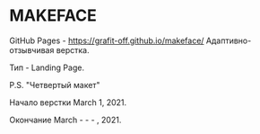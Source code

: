 # MAKEFACE
GitHub Pages - https://grafit-off.github.io/makeface/
Адаптивно-отзывчивая верстка.

Тип - Landing Page.

P.S. "Четвертый макет"

Начало верстки March 1, 2021.

Окончание  March - - - , 2021.
